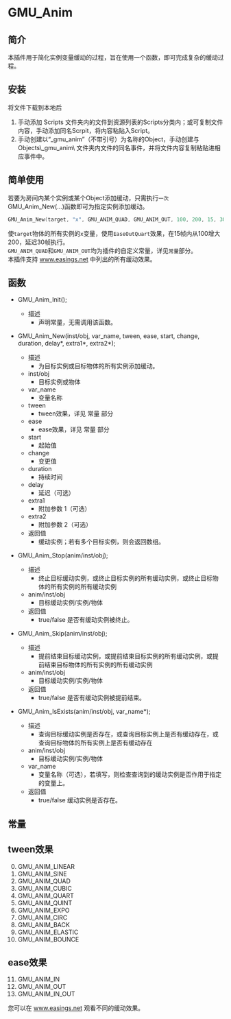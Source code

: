 GMU_Anim
=====
简介
-----
本插件用于简化实例变量缓动的过程，旨在使用一个函数，即可完成复杂的缓动过程。

安装
-----
将文件下载到本地后
1. 手动添加 Scripts 文件夹内的文件到资源列表的Scripts分类内；或可复制文件内容，手动添加同名Scrpit，将内容粘贴入Script。
2. 手动创建以“_gmu_anim”（不带引号）为名称的Object，手动创建与 Objects\\_gmu_anim\\ 文件夹内文件的同名事件，并将文件内容复制粘贴进相应事件中。

简单使用
-----
若要为房间内某个实例或某个Object添加缓动，只需执行`一次`GMU_Anim_New(...)函数即可为指定实例添加缓动。
```cpp
GMU_Anim_New(target, "x", GMU_ANIM_QUAD, GMU_ANIM_OUT, 100, 200, 15, 30);
```
使`target`物体的所有实例的`x`变量，使用`EaseOutQuart`效果，在15帧内从100增大200，延迟30帧执行。<br>
`GMU_ANIM_QUAD`和`GMU_ANIM_OUT`均为插件的自定义常量，详见`常量`部分。<br>
本插件支持 www.easings.net 中列出的所有缓动效果。

函数
-----
* GMU_Anim_Init();
	* 描述
		* 声明常量，无需调用该函数。

* GMU_Anim_New(inst/obj, var_name, tween, ease, start, change, duration, delay*, extra1*, extra2*);
	* 描述
		* 为目标实例或目标物体的所有实例添加缓动。
	* inst/obj
		* 目标实例或物体
	* var_name
		* 变量名称
	* tween
		* tween效果，详见 常量 部分
	* ease
		* ease效果，详见 常量 部分
	* start
		* 起始值
	* change
		* 变更值
	* duration
		* 持续时间
	* delay
		* 延迟（可选）
	* extra1
		* 附加参数 1（可选）
	* extra2
		* 附加参数 2（可选）
	* 返回值
		* 缓动实例；若有多个目标实例，则会返回数组。

* GMU_Anim_Stop(anim/inst/obj);
	* 描述
		* 终止目标缓动实例，或终止目标实例的所有缓动实例，或终止目标物体的所有实例的所有缓动实例
	* anim/inst/obj
		* 目标缓动实例/实例/物体
	* 返回值
		* true/false 是否有缓动实例被终止。

* GMU_Anim_Skip(anim/inst/obj);
	* 描述
		* 提前结束目标缓动实例，或提前结束目标实例的所有缓动实例，或提前结束目标物体的所有实例的所有缓动实例
	* anim/inst/obj
		* 目标缓动实例/实例/物体
	* 返回值
		* true/false 是否有缓动实例被提前结束。

* GMU_Anim_IsExists(anim/inst/obj, var_name*);
	* 描述
		* 查询目标缓动实例是否存在，或查询目标实例上是否有缓动存在，或查询目标物体的所有实例上是否有缓动存在
	* anim/inst/obj
		* 目标缓动实例/实例/物体
	* var_name
		* 变量名称（可选），若填写，则检查查询到的缓动实例是否作用于指定的变量上。
	* 返回值
		* true/false 缓动实例是否存在。

常量
-----
tween效果
-----
0. GMU_ANIM_LINEAR
1. GMU_ANIM_SINE
2. GMU_ANIM_QUAD
3. GMU_ANIM_CUBIC
4. GMU_ANIM_QUART
5. GMU_ANIM_QUINT
6. GMU_ANIM_EXPO
7. GMU_ANIM_CIRC
8. GMU_ANIM_BACK
9. GMU_ANIM_ELASTIC
10. GMU_ANIM_BOUNCE

ease效果
-----
11. GMU_ANIM_IN
12. GMU_ANIM_OUT
13. GMU_ANIM_IN_OUT

您可以在 www.easings.net 观看不同的缓动效果。
